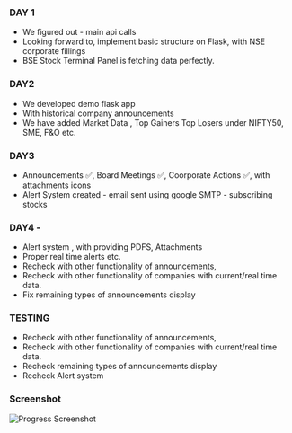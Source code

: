### DAY 1
-  We figured out - main api calls
-  Looking forward to, implement basic structure on Flask, with NSE corporate fillings
-  BSE Stock Terminal Panel is fetching data perfectly.


### DAY2

- We developed demo flask app
- With historical company announcements 
- We have added Market Data , Top Gainers Top Losers under NIFTY50, SME, F&O etc.

### DAY3 
- Announcements ✅, Board Meetings ✅, Coorporate Actions ✅, with attachments icons
- Alert System created - email sent using google SMTP - subscribing stocks


### DAY4 -
- Alert system , with providing PDFS, Attachments
- Proper real time alerts etc.
- Recheck with other functionality of announcements, 
- Recheck with other functionality of companies with current/real time data.
- Fix remaining types of announcements display

### TESTING
- Recheck with other functionality of announcements, 
- Recheck with other functionality of companies with current/real time data.
- Recheck remaining types of announcements display
- Recheck Alert system

### Screenshot
![Progress Screenshot](https://i.imgur.com/4nYAzSi.png)